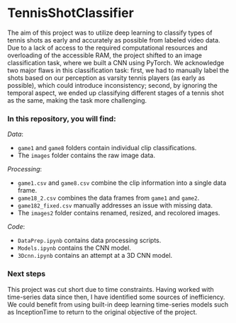 # TennisShotClassifier

The aim of this project was to utilize deep learning to classify types of tennis shots as early and accurately as possible from labeled video data. Due to a lack of access to the required computational resources and overloading of the accessible RAM, the project shifted to an image classification task, where we built a CNN using PyTorch. We acknowledge two major flaws in this classification task: first, we had to manually label the shots based on our perception as varsity tennis players (as early as possible), which could introduce inconsistency; second, by ignoring the temporal aspect, we ended up classifying different stages of a tennis shot as the same, making the task more challenging.

### In this repository, you will find:

*Data*: 
- `game1` and `game8` folders contain individual clip classifications. 
- The `images` folder contains the raw image data. 

*Processing*: 
- `game1.csv` and `game8.csv` combine the clip information into a single data frame. 
- `game18_2.csv` combines the data frames from `game1` and `game2`. 
- `game182_fixed.csv` manually addresses an issue with missing data. 
- The `images2` folder contains renamed, resized, and recolored images. 

*Code*: 
- `DataPrep.ipynb` contains data processing scripts. 
- `Models.ipynb` contains the CNN model. 
- `3Dcnn.ipynb` contains an attempt at a 3D CNN model. 

### Next steps
This project was cut short due to time constraints. Having worked with time-series data since then, I have identified some sources of inefficiency. We could benefit from using built-in deep learning time-series models such as InceptionTime to return to the original objective of the project.



